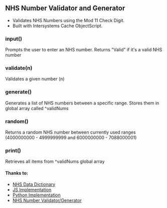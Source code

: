## NHS Number Validator and Generator

* Validates NHS Numbers using the Mod 11 Check Digit.
* Built with Intersystems Cache ObjectScript. 

### input()
Prompts the user to enter an NHS number. Returns "Valid" if it's a valid NHS number

### validate(n)
Validates a given number (n) 

### generate()
Generates a list of NHS numbers between a specific range. Stores them in global array called ^validNums

### random()
Returns a random NHS number between currently used ranges (4000000000 - 4999999999 and 6000000000 - 7088000001)

### print()
Retrieves all items from ^validNums global array

#### Thanks to:
* [NHS Data Dictionary](https://www.datadictionary.nhs.uk/version2/data_dictionary/data_field_notes/n/nhs_number_de.asp)
* [JS Implementation](https://github.com/spikeheap/nhs-number-validator)
* [Python Implementation](https://github.com/Iain-S/nhs_number_generator/blob/master/generate_nhs_numbers.py)
* [NHS Number Validator/Generator](http://danielbayley.uk/nhs-number/)